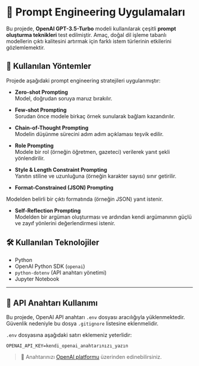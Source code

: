 # 🧠 Prompt Engineering Uygulamaları

Bu projede, **OpenAI GPT-3.5-Turbo** modeli kullanılarak çeşitli **prompt oluşturma teknikleri** test edilmiştir. Amaç, doğal dil işleme tabanlı modellerin çıktı kalitesini artırmak için farklı istem türlerinin etkilerini gözlemlemektir.

## 📌 Kullanılan Yöntemler

Projede aşağıdaki prompt engineering stratejileri uygulanmıştır:

- **Zero-shot Prompting**  
  Model, doğrudan soruya maruz bırakılır.

- **Few-shot Prompting**  
  Sorudan önce modele birkaç örnek sunularak bağlam kazandırılır.

- **Chain-of-Thought Prompting**  
  Modelin düşünme sürecini adım adım açıklaması teşvik edilir.

- **Role Prompting**  
  Modele bir rol (örneğin öğretmen, gazeteci) verilerek yanıt şekli yönlendirilir.

- **Style & Length Constraint Prompting**  
Yanıtın stiline ve uzunluğuna (örneğin karakter sayısı) sınır getirilir.

- **Format-Constrained (JSON) Prompting**
  
Modelden belirli bir çıktı formatında (örneğin JSON) yanıt istenir.  

- **Self-Reflection Prompting**  
Modelden bir argüman oluşturması ve ardından kendi argümanının güçlü ve zayıf yönlerini değerlendirmesi istenir.

## 🛠️ Kullanılan Teknolojiler

- Python  
- OpenAI Python SDK (`openai`)  
- `python-dotenv` (API anahtarı yönetimi)  
- Jupyter Notebook  

---

## 🔐 API Anahtarı Kullanımı

Bu projede, OpenAI API anahtarı `.env` dosyası aracılığıyla yüklenmektedir. Güvenlik nedeniyle bu dosya `.gitignore` listesine eklenmelidir.

`.env` dosyasına aşağıdaki satırı eklemeniz yeterlidir:

```
OPENAI_API_KEY=kendi_openai_anahtarınızı_yazın
```

> 📝 Anahtarınızı [OpenAI platformu](https://platform.openai.com/account/api-keys) üzerinden edinebilirsiniz.


